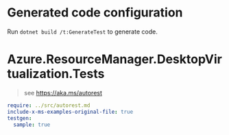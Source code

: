 # Generated code configuration

Run `dotnet build /t:GenerateTest` to generate code.

# Azure.ResourceManager.DesktopVirtualization.Tests

> see https://aka.ms/autorest
``` yaml
require: ../src/autorest.md
include-x-ms-examples-original-file: true
testgen:
  sample: true
```
